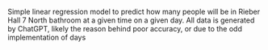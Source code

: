 Simple linear regression model to predict how many people will be in Rieber Hall 7 North bathroom at a given time on a given day. All data is generated by ChatGPT, likely the reason behind poor accuracy, or due to the odd implementation of days
